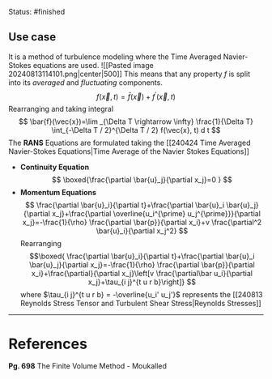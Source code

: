 Status: #finished 
## Use case 
It is  a method of turbulence modeling where the Time Averaged Navier-Stokes equations are used. 
![[Pasted image 20240813114101.png|center|500]]
This means that any property $f$ is split into its *averaged* and *fluctuating* components. 
$$
f(\vec{x}, t)=\bar{f}(\vec{x})+f^{\prime}(\vec{x}, t)
$$
Rearranging and taking integral
$$
\bar{f}(\vec{x})=\lim _{\Delta T \rightarrow \infty} \frac{1}{\Delta T} \int_{-\Delta T / 2}^{\Delta T / 2} f(\vec{x}, t) d t
$$
The **RANS** Equations are formulated taking the [[240424 Time Averaged Navier-Stokes Equations|Time Average of the Navier Stokes Equations]]
- **Continuity Equation**
$$
\boxed{\frac{\partial \bar{u}_j}{\partial x_j}=0 }
$$
- **Momentum Equations**
 $$
\frac{\partial \bar{u}_i}{\partial t}+\frac{\partial \bar{u}_i \bar{u}_j}{\partial x_j}+\frac{\partial \overline{u_i^{\prime} u_j^{\prime}}}{\partial x_j}=-\frac{1}{\rho} \frac{\partial \bar{p}}{\partial x_i}+v \frac{\partial^2 \bar{u}_i}{\partial x_j^2}  
 $$
 Rearranging
$$\boxed{
\frac{\partial \bar{u}_i}{\partial t}+\frac{\partial \bar{u}_i \bar{u}_j}{\partial x_j}=-\frac{1}{\rho} \frac{\partial \bar{p}}{\partial x_i}+\frac{\partial}{\partial x_j}\left[v \frac{\partial\bar u_i}{\partial x_j}+\tau_{i j}^{t u r b}\right]}
$$
where $\tau_{i j}^{t u r b} = -\overline{u_i' u_j'}$  represents the [[240813 Reynolds Stress Tensor and Turbulent Shear Stress|Reynolds Stresses]]




---
# References
**Pg. 698** The Finite Volume Method - Moukalled